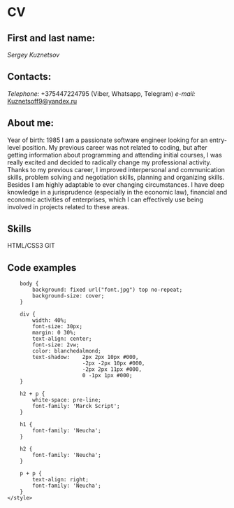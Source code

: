 # CV
## First and last name:
*Sergey Kuznetsov*
## Contacts:
*Telephone:* +375447224795 (Viber, Whatsapp, Telegram)
*e-mail:* Kuznetsoff9@yandex.ru
## About me:
Year of birth: 1985
I am a passionate software engineer looking for an entry-level position. My previous career was not related to coding, but after getting information about programming and attending initial courses, I was really excited and decided to radically change my professional activity.
Thanks to my previous career, I improved interpersonal and communication skills, problem solving and negotiation skills, planning and organizing skills. Besides I am highly adaptable to ever changing circumstances.
I have deep knowledge in a jurisprudence (especially in the economic law), financial and economic activities of enterprises, which I can effectively use being involved in projects related to these areas.
## Skills 
HTML/CSS3
GIT
## Code examples
``` <style>
    body {
        background: fixed url("font.jpg") top no-repeat;
        background-size: cover;        
    }

    div {
        width: 40%;
        font-size: 30px;      
        margin: 0 30%;
        text-align: center;
        font-size: 2vw;
        color: blanchedalmond;
        text-shadow:    2px 2px 10px #000, 
                        -2px -2px 10px #000, 
                        -2px 2px 11px #000, 
                        0 -1px 1px #000;
    }

    h2 + p {
        white-space: pre-line;
        font-family: 'Marck Script';
    }

    h1 {
        font-family: 'Neucha';
    }

    h2 {
        font-family: 'Neucha';
    }

    p + p {
        text-align: right;
        font-family: 'Neucha';
    }
</style> 
```
